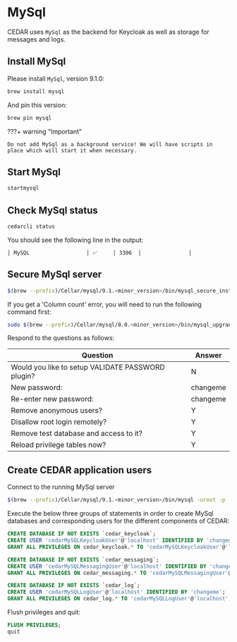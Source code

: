 # MySql
CEDAR uses `MySql` as the backend for Keycloak as well as storage for messages and logs.

## Install MySql

Please install `MySql`, version 9.1.0:

```sh
brew install mysql
```

And pin this version:

```sh
brew pin mysql
```
    
???+ warning "Important"

    Do not add MySql as a background service! We will have scripts in place which will start it when necessary.

## Start MySql
```sh
startmysql
```

## Check MySql status
```sh
cedarcli status
```

You should see the following line in the output:
```
│ MySQL                  │ ✅     │ 3306  │               │
```

## Secure MySql server
```sh
$(brew --prefix)/Cellar/mysql/9.1.<minor_version>/bin/mysql_secure_installation
```

If you get a 'Column count' error, you will need to run the following command first:

```sh
sudo $(brew --prefix)/Cellar/mysql/8.0.<minor_version>/bin/mysql_upgrade
```

Respond to the questions as follows:

| Question                                          | Answer   |
|---------------------------------------------------|----------|
| Would you like to setup VALIDATE PASSWORD plugin? | N        |
| New password:                                     | changeme |
| Re-enter new password:                            | changeme |
| Remove anonymous users?                           | Y        |
| Disallow root login remotely?                     | Y        |
| Remove test database and access to it?            | Y        |
| Reload privilege tables now?                      | Y        |

## Create CEDAR application users
Connect to the running MySql server

```sh
$(brew --prefix)/Cellar/mysql/9.1.<minor_version>/bin/mysql -uroot -p
```

Execute the below three groups of statements in order to create MySql databases and corresponding users for the different components of CEDAR: 
```sql
CREATE DATABASE IF NOT EXISTS `cedar_keycloak`;
CREATE USER 'cedarMySQLKeycloakUser'@'localhost' IDENTIFIED BY 'changeme';
GRANT ALL PRIVILEGES ON cedar_keycloak.* TO 'cedarMySQLKeycloakUser'@'localhost';
```

```sql
CREATE DATABASE IF NOT EXISTS `cedar_messaging`;
CREATE USER 'cedarMySQLMessagingUser'@'localhost' IDENTIFIED BY 'changeme';
GRANT ALL PRIVILEGES ON cedar_messaging.* TO 'cedarMySQLMessagingUser'@'localhost';
```

```sql
CREATE DATABASE IF NOT EXISTS `cedar_log`;
CREATE USER 'cedarMySQLLogUser'@'localhost' IDENTIFIED BY 'changeme';
GRANT ALL PRIVILEGES ON cedar_log.* TO 'cedarMySQLLogUser'@'localhost';
```
Flush privileges and quit:

```sql
FLUSH PRIVILEGES;
quit
```
